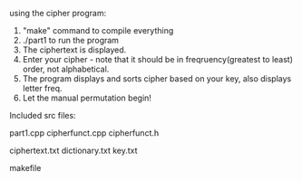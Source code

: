 using the cipher program:

1) "make" command to compile everything
2) ./part1 to run the program
3) The ciphertext is displayed.
4) Enter your cipher - note that it should be in freqruency(greatest to least) order, not alphabetical.
5) The program displays and sorts cipher based on your key, also displays letter freq. 
6) Let the manual permutation begin!




Included src files:

part1.cpp
cipherfunct.cpp
cipherfunct.h

ciphertext.txt
dictionary.txt
key.txt

makefile